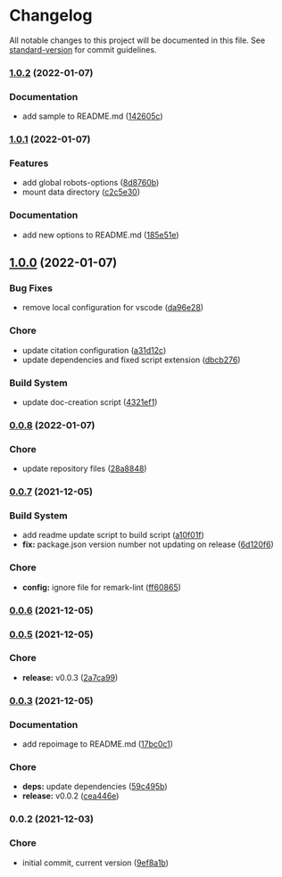 # Changelog

All notable changes to this project will be documented in this file. See [standard-version](https://github.com/conventional-changelog/standard-version) for commit guidelines.

### [1.0.2](https://github.com/dnb-org/dnb-hugo-robots/compare/v1.0.1...v1.0.2) (2022-01-07)


### Documentation

* add sample to README.md ([142605c](https://github.com/dnb-org/dnb-hugo-robots/commit/142605c065ad414033d986a805c7d99e74925f72))

### [1.0.1](https://github.com/dnb-org/dnb-hugo-robots/compare/v1.0.0...v1.0.1) (2022-01-07)


### Features

* add global robots-options ([8d8760b](https://github.com/dnb-org/dnb-hugo-robots/commit/8d8760b39e4277cd7a8832f88f02d56d2f0656e8))
* mount data directory ([c2c5e30](https://github.com/dnb-org/dnb-hugo-robots/commit/c2c5e3068f10690d49098768b9005d926098a3a3))


### Documentation

* add new options to README.md ([185e51e](https://github.com/dnb-org/dnb-hugo-robots/commit/185e51ea69e3b5ff4de3948103693221aad09748))

## [1.0.0](https://github.com/dnb-org/dnb-hugo-robots/compare/v0.0.8...v1.0.0) (2022-01-07)


### Bug Fixes

* remove local configuration for vscode ([da96e28](https://github.com/dnb-org/dnb-hugo-robots/commit/da96e284027ce8285d74ec577490976edb67a804))


### Chore

* update citation configuration ([a31d12c](https://github.com/dnb-org/dnb-hugo-robots/commit/a31d12cec7cae6657b6da67df39a4ad8f8c20280))
* update dependencies and fixed script extension ([dbcb276](https://github.com/dnb-org/dnb-hugo-robots/commit/dbcb2767003042c04c2dc2c8552e3371e6163b76))


### Build System

* update doc-creation script ([4321ef1](https://github.com/dnb-org/dnb-hugo-robots/commit/4321ef1a0f5bb4c07c336ec105a304ad3b1957c2))

### [0.0.8](https://github.com/dnb-org/dnb-hugo-robots/compare/v0.0.7...v0.0.8) (2022-01-07)


### Chore

* update repository files ([28a8848](https://github.com/dnb-org/dnb-hugo-robots/commit/28a88480d8d79a3da940aad7038bafabea9f593e))

### [0.0.7](https://github.com/dnb-org/dnb-hugo-robots/compare/v0.0.6...v0.0.7) (2021-12-05)


### Build System

* add readme update script to build script ([a10f01f](https://github.com/dnb-org/dnb-hugo-robots/commit/a10f01f4fd97bc227d38f7d617301921e700084b))
* **fix:** package.json version number not updating on release ([6d120f6](https://github.com/dnb-org/dnb-hugo-robots/commit/6d120f64e4ec6ce1b26b190e3a890e882fb2b81a))


### Chore

* **config:** ignore file for remark-lint ([ff60865](https://github.com/dnb-org/dnb-hugo-robots/commit/ff60865cf34d3d082ade5d6c730e49e7eed9f62e))

### [0.0.6](https://github.com/dnb-org/dnb-hugo-robots/compare/v0.0.5...v0.0.6) (2021-12-05)

### [0.0.5](https://github.com/dnb-org/dnb-hugo-robots/compare/v0.0.3...v0.0.5) (2021-12-05)


### Chore

* **release:** v0.0.3 ([2a7ca99](https://github.com/dnb-org/dnb-hugo-robots/commit/2a7ca9937d596ee0ef78f4455eae3729929a4b26))

### [0.0.3](https://github.com/dnb-org/dnb-hugo-robots/compare/v0.0.2...v0.0.3) (2021-12-05)


### Documentation

* add repoimage to README.md ([17bc0c1](https://github.com/dnb-org/dnb-hugo-robots/commit/17bc0c18836b2fcc37e4990c874b80a8c595ed6d))


### Chore

* **deps:** update dependencies ([59c495b](https://github.com/dnb-org/dnb-hugo-robots/commit/59c495bace465aa37545a1e3efe21fcf27e62810))
* **release:** v0.0.2 ([cea446e](https://github.com/dnb-org/dnb-hugo-robots/commit/cea446ef58d9accdb2fbfa0140a115fdf23ff4db))

### 0.0.2 (2021-12-03)


### Chore

* initial commit, current version ([9ef8a1b](https://github.com/dnb-org/dnb-hugo-robots/commit/9ef8a1bcbd24dc225e08d91ae7f1a34ede8586c7))
